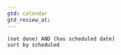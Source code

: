 ```yaml
---
gtd: calendar
gtd_review_at:
---
```


```tasks
(not done) AND (has scheduled date)
sort by scheduled
```

